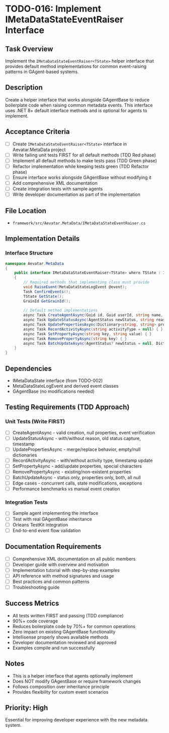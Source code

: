 # TODO-016: Implement IMetaDataStateEventRaiser Interface

## Task Overview
Implement the `IMetaDataStateEventRaiser<TState>` helper interface that provides default method implementations for common event-raising patterns in GAgent-based systems.

## Description
Create a helper interface that works alongside GAgentBase to reduce boilerplate code when raising common metadata events. This interface uses .NET 8+ default interface methods and is optional for agents to implement.

## Acceptance Criteria
- [ ] Create `IMetaDataStateEventRaiser<TState>` interface in Aevatar.MetaData project
- [ ] Write failing unit tests FIRST for all default methods (TDD Red phase)
- [ ] Implement all default methods to make tests pass (TDD Green phase)
- [ ] Refactor implementation while keeping tests green (TDD Refactor phase)
- [ ] Ensure interface works alongside GAgentBase without modifying it
- [ ] Add comprehensive XML documentation
- [ ] Create integration tests with sample agents
- [ ] Write developer documentation as part of the implementation

## File Location
- `framework/src/Aevatar.MetaData/IMetaDataStateEventRaiser.cs`

## Implementation Details

### Interface Structure
```csharp
namespace Aevatar.MetaData
{
    public interface IMetaDataStateEventRaiser<TState> where TState : IMetaDataState
    {
        // Required methods that implementing class must provide
        void RaiseEvent(MetaDataStateLogEvent @event);
        Task ConfirmEvents();
        TState GetState();
        GrainId GetGrainId();
        
        // Default method implementations
        async Task CreateAgentAsync(Guid id, Guid userId, string name, string agentType, Dictionary<string, string> properties = null) { }
        async Task UpdateStatusAsync(AgentStatus newStatus, string reason = null) { }
        async Task UpdatePropertiesAsync(Dictionary<string, string> properties, bool merge = true) { }
        async Task RecordActivityAsync(string activityType = null) { }
        async Task SetPropertyAsync(string key, string value) { }
        async Task RemovePropertyAsync(string key) { }
        async Task BatchUpdateAsync(AgentStatus? newStatus = null, Dictionary<string, string> properties = null, bool mergeProperties = true, string statusReason = null) { }
    }
}
```

## Dependencies
- IMetaDataState interface (from TODO-002)
- MetaDataStateLogEvent and derived event classes
- GAgentBase (no modifications needed)

## Testing Requirements (TDD Approach)

### Unit Tests (Write FIRST)
- [ ] CreateAgentAsync - valid creation, null properties, event verification
- [ ] UpdateStatusAsync - with/without reason, old status capture, timestamp
- [ ] UpdatePropertiesAsync - merge/replace behavior, empty/null dictionaries
- [ ] RecordActivityAsync - with/without activity type, timestamp update
- [ ] SetPropertyAsync - add/update properties, special characters
- [ ] RemovePropertyAsync - existing/non-existent properties
- [ ] BatchUpdateAsync - status only, properties only, both, all null
- [ ] Edge cases - concurrent calls, state modifications, exceptions
- [ ] Performance benchmarks vs manual event creation

### Integration Tests
- [ ] Sample agent implementing the interface
- [ ] Test with real GAgentBase inheritance
- [ ] Orleans TestKit integration
- [ ] End-to-end event flow validation

## Documentation Requirements
- [ ] Comprehensive XML documentation on all public members
- [ ] Developer guide with overview and motivation
- [ ] Implementation tutorial with step-by-step examples
- [ ] API reference with method signatures and usage
- [ ] Best practices and common patterns
- [ ] Troubleshooting guide

## Success Metrics
- All tests written FIRST and passing (TDD compliance)
- 90%+ code coverage
- Reduces boilerplate code by 70%+ for common operations
- Zero impact on existing GAgentBase functionality
- Intellisense properly shows available methods
- Developer documentation reviewed and approved
- Examples compile and run successfully

## Notes
- This is a helper interface that agents optionally implement
- Does NOT modify GAgentBase or require framework changes
- Follows composition over inheritance principle
- Provides flexibility for custom event scenarios

## Priority: High
Essential for improving developer experience with the new metadata system.